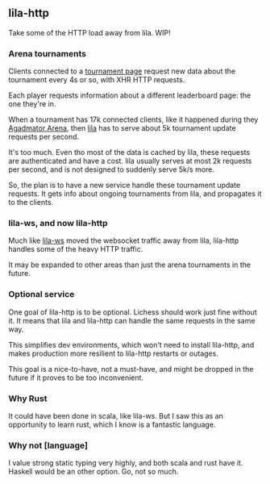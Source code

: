 ## lila-http

Take some of the HTTP load away from lila. WIP!

### Arena tournaments

Clients connected to a [tournament page](https://lichess.org/tournament/winter21)
request new data about the tournament every 4s or so, with XHR HTTP requests.

Each player requests information about a different leaderboard page: the one they're in.

When a tournament has 17k connected clients, like it happened during they
[Agadmator Arena](https://lichess.org/@/Lichess/blog/our-recent-server-issues/FdKHVehW),
then [lila](https://github.com/ornicar/lila) has to serve about 5k tournament update requests
per second.

It's too much. Even tho most of the data is cached by lila, these requests are authenticated
and have a cost. lila usually serves at most 2k requests per second, and is not designed to
suddenly serve 5k/s more.

So, the plan is to have a new service handle these tournament update requests.
It gets info about ongoing tournaments from lila, and propagates it to the clients.

### lila-ws, and now lila-http

Much like [lila-ws](https://github.com/ornicar/lila-ws) moved the websocket traffic away from lila,
lila-http handles some of the heavy HTTP traffic.

It may be expanded to other areas than just the arena tournaments in the future.

### Optional service

One goal of lila-http is to be optional. Lichess should work just fine without it.
It means that lila and lila-http can handle the same requests in the same way.

This simplifies dev environments, which won't need to install lila-http,
and makes production more resilient to lila-http restarts or outages.

This goal is a nice-to-have, not a must-have, and might be dropped in the future
if it proves to be too inconvenient.

### Why Rust

It could have been done in scala, like lila-ws. But I saw this as an opportunity to learn rust,
which I know is a fantastic language.

### Why not [language]

I value strong static typing very highly, and both scala and rust have it. Haskell would be an other option.
Go, not so much.
